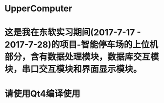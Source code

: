 # UpperComputer
# 这是我在东软实习期间(2017-7-17 - 2017-7-28)的项目-智能停车场的上位机部分，含有数据处理模块，数据库交互模块，串口交互模块和界面显示模块。
# 请使用Qt4编译使用